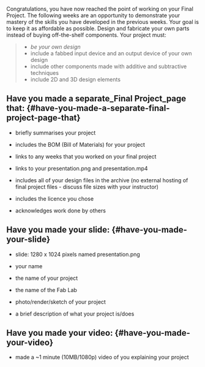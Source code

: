 Congratulations, you have now reached the point of working on your Final Project. The following weeks are an opportunity to demonstrate your mastery of the skills you have developed in the previous weeks. Your goal is to keep it as affordable as possible. Design and fabricate your own parts instead of buying off-the-shelf components. Your project must:

> * _be your own design_
> * include a fabbed input device and an output device of your own design
> * include other components made with additive and subtractive techniques
> * include 2D and 3D design elements

## Have you made a separate_Final Project_page that: {#have-you-made-a-separate-final-project-page-that}

* briefly summarises your project

* includes the BOM \(Bill of Materials\) for your project

* links to any weeks that you worked on your final project

* links to your presentation.png and presentation.mp4

* includes all of your design files in the archive \(no external hosting of final project files - discuss file sizes with your instructor\)

* includes the licence you chose

* acknowledges work done by others

## Have you made your slide: {#have-you-made-your-slide}

* slide: 1280 x 1024 pixels named presentation.png

* your name

* the name of your project

* the name of the Fab Lab

* photo/render/sketch of your project

* a brief description of what your project is/does

## Have you made your video: {#have-you-made-your-video}

* made a ~1 minute \(10MB/1080p\) video of you explaining your project



